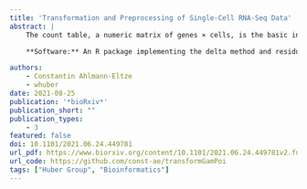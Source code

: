 ```yaml
---
title: 'Transformation and Preprocessing of Single-Cell RNA-Seq Data'
abstract: |
    The count table, a numeric matrix of genes × cells, is the basic input data structure in the analysis of single-cell RNA-seq data. A common preprocessing step is to adjust the counts for variable sampling efficiency and to transform them so that the variance is similar across the dynamic range. These steps are intended to make subsequent application of generic statistical methods more palatable. Here, we describe three transformations (based on the delta method, model residuals, or inferred latent expression state) and compare their strengths and weaknesses. We find that although the residuals and latent expression state-based models have appealing theoretical properties, in benchmarks using simulated and real-world data the simple shifted logarithm in combination with principal component analysis performs surprisingly well.

    **Software:** An R package implementing the delta method and residuals-based variance-stabilizing transformations is available on [github.com/const-ae/transformGamPoi](https://github.com/const-ae/transformGamPoi).

authors:
    - Constantin Ahlmann-Eltze
    - whuber
date: 2021-08-25
publication: '*bioRxiv*'
publication_short: ""
publication_types:
    - 3
featured: false
doi: 10.1101/2021.06.24.449781
url_pdf: https://www.biorxiv.org/content/10.1101/2021.06.24.449781v2.full.pdf
url_code: https://github.com/const-ae/transformGamPoi
tags: ["Huber Group", "Bioinformatics"]
---
```


